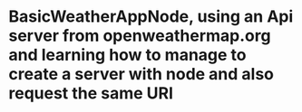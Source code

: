 # BasicWeatherAppNode, using an Api server from openweathermap.org and learning how to manage to create a server with node and also request the same URl
